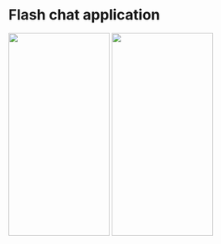 # Flash chat application

<img src="https://github.com/noorah94/FlashChat/assets/100534197/6a45fbd5-3ce5-4a29-b953-84e130352856" width="200" height="400">
<img src="https://github.com/noorah94/FlashChat/assets/100534197/3536c4b1-ec96-4e2f-b8b8-1f63483f5184" width="200" height="400">



